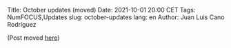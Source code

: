 Title: October updates (moved)
Date: 2021-10-01 20:00 CET
Tags: NumFOCUS,Updates
slug: october-updates
lang: en
Author: Juan Luis Cano Rodríguez

(Post moved [here](/blog/2021/11/01/october-updates/))
